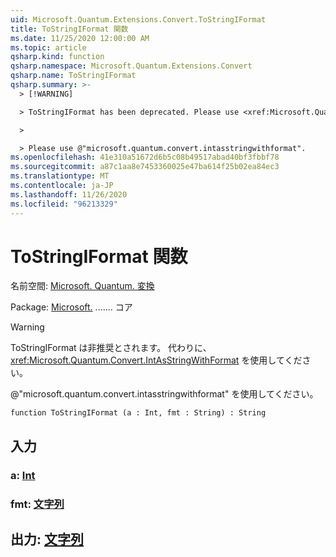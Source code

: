```yaml
---
uid: Microsoft.Quantum.Extensions.Convert.ToStringIFormat
title: ToStringIFormat 関数
ms.date: 11/25/2020 12:00:00 AM
ms.topic: article
qsharp.kind: function
qsharp.namespace: Microsoft.Quantum.Extensions.Convert
qsharp.name: ToStringIFormat
qsharp.summary: >-
  > [!WARNING]

  > ToStringIFormat has been deprecated. Please use <xref:Microsoft.Quantum.Convert.IntAsStringWithFormat> instead.

  >

  > Please use @"microsoft.quantum.convert.intasstringwithformat".
ms.openlocfilehash: 41e310a51672d6b5c08b49517abad40bf3fbbf78
ms.sourcegitcommit: a87c1aa8e7453360025e47ba614f25b02ea84ec3
ms.translationtype: MT
ms.contentlocale: ja-JP
ms.lasthandoff: 11/26/2020
ms.locfileid: "96213329"
---
```

# <a name="tostringiformat-function"></a>ToStringIFormat 関数

名前空間: [Microsoft. Quantum. 変換](xref:Microsoft.Quantum.Extensions.Convert)

Package: [Microsoft.](https://nuget.org/packages/Microsoft.Quantum.QSharp.Core) ....... コア


> [!WARNING]
> ToStringIFormat は非推奨とされます。 代わりに、<xref:Microsoft.Quantum.Convert.IntAsStringWithFormat> を使用してください。
>
> @"microsoft.quantum.convert.intasstringwithformat" を使用してください。



```qsharp
function ToStringIFormat (a : Int, fmt : String) : String
```


## <a name="input"></a>入力

### <a name="a--int"></a>a: [Int](xref:microsoft.quantum.lang-ref.int)




### <a name="fmt--string"></a>fmt: [文字列](xref:microsoft.quantum.lang-ref.string)





## <a name="output--string"></a>出力: [文字列](xref:microsoft.quantum.lang-ref.string)

